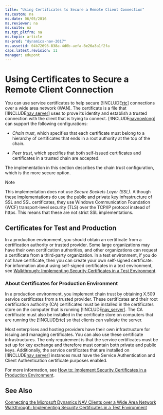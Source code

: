 ```yaml
---
title: "Using Certificates to Secure a Remote Client Connection"
ms.custom: na
ms.date: 06/05/2016
ms.reviewer: na
ms.suite: na
ms.tgt_pltfrm: na
ms.topic: article
ms-prod: "dynamics-nav-2017"
ms.assetid: 04b72693-838a-4d0b-aefa-8e26a3a1f2fa
caps.latest.revision: 11
manager: edupont
---
```

# Using Certificates to Secure a Remote Client Connection
You can use service certificates to help secure [!INCLUDE[rtc](includes/rtc_md.md)] connections over a wide area network \(WAN\). The certificate is a file that [!INCLUDE[nav_server](includes/nav_server_md.md)] uses to prove its identity and establish a trusted connection with the client that is trying to connect. [!INCLUDE[navnowlong](includes/navnowlong_md.md)] can support the following configurations:  
  
-   *Chain trust*, which specifies that each certificate must belong to a hierarchy of certificates that ends in a root authority at the top of the chain.  
  
-   *Peer trust*, which specifies that both self-issued certificates and certificates in a trusted chain are accepted.  
  
 The implementation in this section describes the chain trust configuration, which is the more secure option.  
  
> [!NOTE]  
>  This implementation does not use *Secure Sockets Layer \(SSL\)*. Although these implementations do use the public and private key infrastructure of SSL and SSL certificates, they use Windows Communication Foundation \(WCF\) transport-level security \(TLS\) over the TCP/IP protocol instead of https. This means that these are not strict SSL implementations.  
  
## Certificates for Test and Production  
 In a production environment, you should obtain an certificate from a certification authority or trusted provider. Some large organizations may have their own certification authorities, and other organizations can request a certificate from a third-party organization. In a test environment, if you do not have certificate, then you can create your own self-signed certificate. For information about using self-signed certificates in a text environment, see [Walkthrough: Implementing Security Certificates in a Test Environment](Walkthrough:-Implementing-Security-Certificates-in-a-Test-Environment.md).  
  
###  <a name="AboutProdCerts"></a> About Certificates for Production Environment  
 In a production environment, you implement chain trust by obtaining X.509 service certificates from a trusted provider. These certificates and their root certification authority \(CA\) certificates must be installed in the certificates store on the computer that is running [!INCLUDE[nav_server](includes/nav_server_md.md)]. The CA certificate must also be installed in the certificate store on computers that are running the [!INCLUDE[rtc](includes/rtc_md.md)] so that clients can validate the server.  
  
 Most enterprises and hosting providers have their own infrastructure for issuing and managing certificates. You can also use these certificate infrastructures. The only requirement is that the service certificates must be set up for key exchange and therefore must contain both private and public keys. Additionally, the service certificates that are installed on [!INCLUDE[nav_server](includes/nav_server_md.md)] instances must have the Service Authentication and Client Authentication certificate purposes enabled.  
  
 For more information, see [How to: Implement Security Certificates in a Production Environment](How-to--Implement-Security-Certificates-in-a-Production-Environment.md).  
  
## See Also  
 [Connecting the Microsoft Dynamics NAV Clients over a Wide Area Network](Connecting-the-Microsoft-Dynamics-NAV-Clients-over-a-Wide-Area-Network.md)   
 [Walkthrough: Implementing Security Certificates in a Test Environment](Walkthrough:-Implementing-Security-Certificates-in-a-Test-Environment.md)